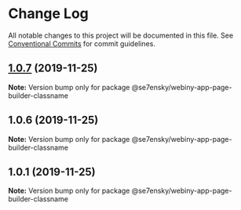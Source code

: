 # Change Log

All notable changes to this project will be documented in this file.
See [Conventional Commits](https://conventionalcommits.org) for commit guidelines.

## [1.0.7](https://github.com/SE7ENSKY/se7ensky-webiny-plugins/compare/@se7ensky/webiny-app-page-builder-classname@1.0.6...@se7ensky/webiny-app-page-builder-classname@1.0.7) (2019-11-25)

**Note:** Version bump only for package @se7ensky/webiny-app-page-builder-classname





## 1.0.6 (2019-11-25)

**Note:** Version bump only for package @se7ensky/webiny-app-page-builder-classname





## 1.0.1 (2019-11-25)

**Note:** Version bump only for package @se7ensky/webiny-app-page-builder-classname
